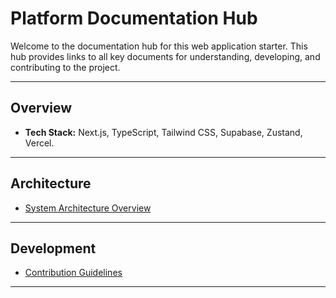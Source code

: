 # Platform Documentation Hub

Welcome to the documentation hub for this web application starter. This hub provides links to all key documents for understanding, developing, and contributing to the project.

---

## Overview

- **Tech Stack:** Next.js, TypeScript, Tailwind CSS, Supabase, Zustand, Vercel.

---

## Architecture

- [System Architecture Overview](./architecture/overview.md)

---


## Development

- [Contribution Guidelines](./development/contributing.md)

---

